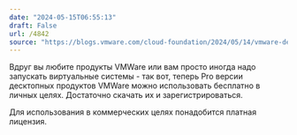 ```yaml
---
date: "2024-05-15T06:55:13"
draft: False
url: /4842
source: "https://blogs.vmware.com/cloud-foundation/2024/05/14/vmware-desktop-hypervisor-pro-apps-now-available-for-personal-use/"
---
```


Вдруг вы любите продукты VMWare или вам просто иногда надо запускать виртуальные системы - так вот, теперь Pro версии десктопных продуктов VMWare можно использовать бесплатно в личных целях. Достаточно скачать их и зарегистрироваться. 

Для использования в коммерческих целях понадобится платная лицензия.
